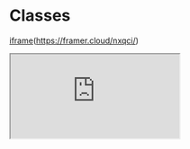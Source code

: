 # Classes
[iframe](https://framer.cloud/nxqci/)(https://framer.cloud/nxqci/)

<iframe src="https://framer.cloud/nxqci/"><iframe>

# Basic Construction

    superman = 
    	name: "Clark"
    	realName: "Kal-El"
    	powers: ["Strength, Speed, Flight"]
    	strength: 9001
    	punchBatman: ->
    		batman.health -= this.strength
    
    batman = 
    	name: "Bruce"
    	health: 5000
    	powers: ["Detective", "Tough", "GAdgets"]
    	deployKrypto: ->
    		superman.strength = superman.strength * 0.1
    		
    batman.deployKrypto()
    superman.punchBatman()
    
    print batman.health

Klassendeklaration

    class SuperHero
    #Eigenschaften : Properties
    	secretIdentity
    	strength
    	health
    # Fähigkeiten
    	attack(target)

Aufruf constructor Function

    class SuperHero
    	constructor: (options)->
    			
    		secretIdentity
    		strength
    		health
    		attack(target)

    class SuperHero
    	constructor: (options)->
    		#Erzeugt eine Instanz des Obejekts Superhero
    		this.secretIdentity
    
    		strength
    		health
    		attack(target)
    		

Defining Properties of the Object

    class SuperHero
    	constructor: (options)->
    			
    		this.secretIdentity = options.name
    		this.strength = options.strength
    		this.health = options.health
    		attack(target)
    		

default Values

    class SuperHero
    	constructor: (options)->
    		# Wenn nicht vorhanden dann default Value
    		this.secretIdentity = options.name || "Unknown"
    		this.strength = options.strength || 1000
    		this.health = options.health || 5000
    		attack(target)

Adding Function

    class SuperHero
    	constructor: (options)->
    			
    		this.secretIdentity = options.name || "Unknown"
    		this.strength = options.strength || 1000
    		this.health = options.health || 5000
    		
    	attack: (target) ->
    		target.health -= this.strength

Erweiterung der Klasse SuperHero

    class Batman extends SuperHero
    	constructor: (options) ->
    		super (options)
    	deployKrypto: () ->
    		superman.strength = superman.strength * 0.1

---

    class Button extends Layer
    	constructor: (options) ->
    		options.width ?= 60
    		options.height ?= 60
    		options.backgroundColor ?= "#a3b"
    		super(options)
    
    		this.center()
    		
    		this.states =
    			on:
    				borderRadius: 50
    		this.onTap ->
    			this.stateCycle()
    
    button = new Button
    	shadowX: 20
    	backgroundColor:"red"

---

    class Ghost extends Layer
    	constructor: (options)->
    		options.width ?= 100
    		super(options)
    		@opacity = 0.9
    # 		@width ?= 300
    		
    c = new Ghost
    	width: 10
    	height: 700

    class ToggleButton extends Framer.Layer
    	constructor:(config={})->
    		config.width ?= 60
    		super(config)
    		@backgroundColor = "red"
    		@states.default.animationOptions = {time:0.25}
    		@states.clicked =
    			backgroundColor: "limeGreen"
    			borderWidth:25
    			animationOptions:{time:0.25}
    		@onMouseDown ->
    			@states.next() 
    
    bg = new Layer
    	size:Screen.size
    	backgroundColor: "white"
    	
    	
    b1 = new ToggleButton
    	width: 120	
    b2 = new ToggleButton
    	x:201
    b3 = new ToggleButton
    	y:201

[](https://gist.github.com/helloMikkie/56759fd9f5795524beb553653dc13ace)
